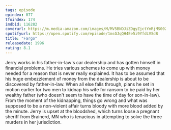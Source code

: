 ```yaml
---
tags: episode
epindex: 077
tfoindex: 174
imdbid: 116282
coverurl: https://m.media-amazon.com/images/M/MV5BNDJiZDgyZjctYmRjMS00ZjdkLTkwMTEtNGU1NDg3NDQ0Yzk1XkEyXkFqcGdeQXVyNzkwMjQ5NzM@._V1_SY300_CR0,0,202,300_.jpg
spotifyurl: https://open.spotify.com/episode/1msGJqQH4Ee5i9YfdLVSdB
title: "Fargo"
releasedate: 1996
rating: 8.1
---
```


Jerry works in his father-in-law's car dealership and has gotten himself in financial problems. He tries various schemes to come up with money needed for a reason that is never really explained. It has to be assumed that his huge embezzlement of money from the dealership is about to be discovered by father-in-law. When all else falls through, plans he set in motion earlier for two men to kidnap his wife for ransom to be paid by her wealthy father (who doesn't seem to have the time of day for son-in-law). From the moment of the kidnapping, things go wrong and what was supposed to be a non-violent affair turns bloody with more blood added by the minute. Jerry is upset at the bloodshed, which turns loose a pregnant sheriff from Brainerd, MN who is tenacious in attempting to solve the three murders in her jurisdiction.
